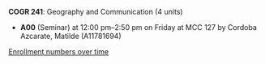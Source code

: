 **COGR 241**: Geography and Communication (4 units)

- **A00** (Seminar) at 12:00 pm–2:50 pm on Friday at MCC 127 by Cordoba Azcarate, Matilde (A11781694)

[Enrollment numbers over time](./COGR241.tsv)

